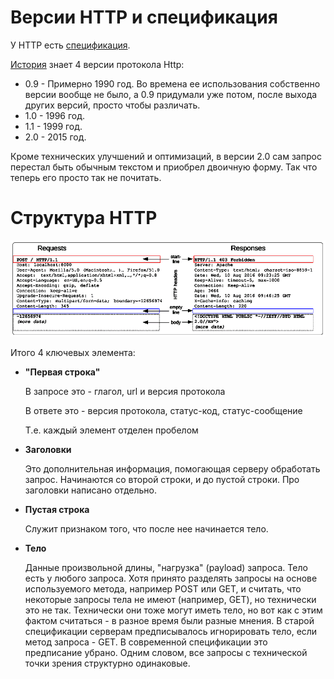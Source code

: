 # Версии HTTP и спецификация

У HTTP есть [спецификация](https://www.rfc-editor.org/rfc/rfc9110#name-introduction).

[История](https://developer.mozilla.org/ru/docs/Web/HTTP/Basics_of_HTTP/Evolution_of_HTTP) знает 4 версии протокола Http:

* 0.9 - Примерно 1990 год. Во времена ее использования собственно версии вообще не было, а 0.9 придумали уже потом, после выхода других версий, просто чтобы различать.
* 1.0 - 1996 год.
* 1.1 - 1999 год.
* 2.0 - 2015 год.

Кроме технических улучшений и оптимизаций, в версии 2.0 сам запрос перестал быть обычным текстом и приобрел двоичную форму. Так что теперь его просто так не почитать.

# Структура HTTP

<img src="img/http-format.png" alt="image-20220601154902531" style="zoom:80%;" />

Итого 4 ключевых элемента:

* **"Первая строка"**

  В запросе это - глагол, url и версия протокола

  В ответе это - версия протокола, статус-код, статус-сообщение

  Т.е. каждый элемент отделен пробелом

* **Заголовки**

  Это дополнительная информация, помогающая серверу обработать запрос. Начинаются со второй строки, и до пустой строки. Про заголовки написано отдельно.

* **Пустая строка**

  Служит признаком того, что после нее начинается тело.

* **Тело**

  Данные произвольной длины, "нагрузка" (payload) запроса. Тело есть у любого запроса. Хотя принято разделять запросы на основе используемого метода, например POST или GET, и считать, что некоторые запросы тела не имеют (например, GET), но технически это не так. Технически они тоже могут иметь тело, но вот как с этим фактом считаться - в разное время были разные мнения. В старой спецификации серверам предписывалось игнорировать тело, если метод запроса - GET. В современной спецификации это предписание убрано. Одним словом, все запросы с технической точки зрения структурно одинаковые.